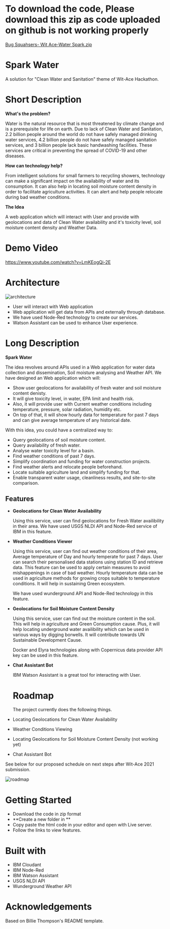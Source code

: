 
# To download the code, Please download this zip as code uploaded on github is not working properly
[Bug Squahsers- Wit Ace-Water Spark.zip](https://github.com/sourabhv/FlapPyBird/files/6678097/Bug.Squahsers-.Wit.Ace-Water.Spark.zip)

# Spark Water

A solution for "Clean Water and Sanitation" theme of Wit-Ace Hackathon.
# Short Description
**What's the problem?**

Water is the natural resource that is most threatened by
climate change and is a prerequisite for life on earth. 
Due to lack of Clean Water and Sanitation,
 2.2 billion people around the world do not have safely
 managed drinking water services, 4.2 billion people 
 do not have safely managed sanitation services,
 and 3 billion people lack basic handwashing facilities.
 These services are critical in preventing the spread of 
 COVID-19 and other diseases.

**How can technology help?**

From intelligent solutions for small farmers to 
recycling showers, technology can make a significant
impact on the availability of water and its consumption.
It can also help in locating soil moisture content density 
in order to facilitate agriculture activities. It can alert and 
help people relocate during bad weather conditions.

**The Idea**

A web application which will interact with User and provide with geolocations and data of
Clean Water availability and it's toxicity level, soil moisture content density and 
Weather Data.

# Demo Video

https://www.youtube.com/watch?v=LmKEogQi-2E

# Architecture

![architecture](https://user-images.githubusercontent.com/86097511/122518889-6fa42200-d02f-11eb-82cb-b3ba87165bff.png)

- User will interact with Web application
- Web application will get data from APIs and externally through 
database.
- We have used Node-Red technology to create our services.
- Watson Assistant can be used to enhance User experience.





# Long Description

**Spark Water**

The idea revolves around APIs used in a Web application
for water data collection and dissemination,
Soil moisture analysing and Weather API.
We have designed an Web application which will:
- Show user geolocations for availability of fresh water and soil moisture content denisty.
- It will give toxicity level, in water, EPA limit and health risk.
- Also, it will provide user with Current weather conditions including temperature, pressure, solar radiation, humidity etc. 
- On top of that, it will show hourly data for temperature for past 7 days and can give average temperature of any historical date.

With this idea, you could have a centralized way to:
- Query geolocations of soil moisture content.
- Query availability of fresh water.
- Analyse water toxicity level for a basin.
- Find weather conditions of past 7 days.
- Simplify coordination and funding for water construction projects.
- Find weather alerts and relocate people beforehand.
- Locate suitable agriculture land and simplify funding for that.
- Enable transparent water usage, cleanliness results, and site-to-site comparison.


## Features

- **Geolocations for Clean Water Availability**
    
    Using this service, user can find geolocations for Fresh Water 
    availibility in their area. We have used USGS NLDI API and
    Node-Red service of IBM in this feature.

- **Weather Conditions Viewer**

    Using this service, user can find out weather conditions of their area, 
    Average temperature of Day and hourly temperate for past 7 days.
    User can search their personalised data stations using station ID
    and retrieve data. This feature can be used to apply certain measures
    to avoid mishappenings in case of bad weather. Hourly temperature data
    can be used in agriculture methods for growing crops suitable to 
    temperature conditions.  It will help in sustaining Green ecosystem.
    

    We have used wunderground API and Node-Red technology in this feature.

- **Geolocations for Soil Moisture Content Density**

    Using this service, user can find out the moisture content in the soil.
    This will help in agriculture and Green Consumption cause.
    Plus, it will help locating underground water availibility which can be
    used in various ways by digging borwells. It will contribute towards
    UN Sustainable Development Cause.

    Docker and Elyra technologies along with Copernicus data provider
    API key can be used in this feature.

- **Chat Assistant Bot**

    IBM Watson Assistant is a great tool for interacting with User.

  # Roadmap
  The project currently does the following things.

- Locating Geolocations for Clean Water Availability
- Weather Conditions Viewing
- Locating Geolocations for Soil Moisture Content Density (not working yet)
- Chat Assistant Bot



See below for our proposed schedule on next steps
 after Wit-Ace 2021 submission.

  ![roadmap](https://user-images.githubusercontent.com/86097511/122521804-e262cc80-d032-11eb-9d84-0bf860250d52.PNG)


# Getting Started
- Download the code in zip format
- **Create a new folder in **
- Copy paste the html code in your editor and open with Live server.
- Follow the links to view features.

# Built with
- IBM Cloudant
- IBM Node-Red
- IBM Watson Assistant
- USGS NLDI API
- Wunderground Weather API

# Acknowledgements

Based on Billie Thompson's README template.
